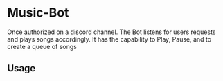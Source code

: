 # Music-Bot

Once authorized on a discord channel. The Bot listens for users requests and plays songs accordingly.
It has the capability to Play, Pause, and to create a queue of songs

<h2> Usage </h2>
